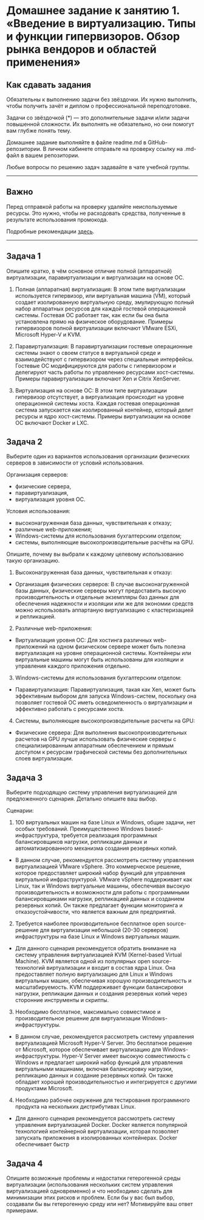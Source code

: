 
# Домашнее задание к занятию 1.  «Введение в виртуализацию. Типы и функции гипервизоров. Обзор рынка вендоров и областей применения»


## Как сдавать задания

Обязательны к выполнению задачи без звёздочки. Их нужно выполнить, чтобы получить зачёт и диплом о профессиональной переподготовке.

Задачи со звёздочкой (*) — это дополнительные задачи и/или задачи повышенной сложности. Их выполнять не обязательно, но они помогут вам глубже понять тему.

Домашнее задание выполняйте в файле readme.md в GitHub-репозитории. В личном кабинете отправьте на проверку ссылку на .md-файл в вашем репозитории.

Любые вопросы по решению задач задавайте в чате учебной группы.

---

## Важно

Перед отправкой работы на проверку удаляйте неиспользуемые ресурсы.
Это нужно, чтобы не расходовать средства, полученные в результате использования промокода.

Подробные рекомендации [здесь](https://github.com/netology-code/virt-homeworks/blob/virt-11/r/README.md).

---

## Задача 1

Опишите кратко, в чём основное отличие полной (аппаратной) виртуализации, паравиртуализации и виртуализации на основе ОС.

1.  Полная (аппаратная) виртуализация: В этом типе виртуализации используется гипервизор, или виртуальная машина (VM), который создает изолированную виртуальную среду, эмулирующую полный набор аппаратных ресурсов для каждой гостевой операционной системы. Гостевая ОС работает так, как если бы она была установлена прямо на физическое оборудование. Примеры гипервизоров полной виртуализации включают VMware ESXi, Microsoft Hyper-V и KVM.

2.  Паравиртуализация: В паравиртуализации гостевые операционные системы знают о своем статусе в виртуальной среде и взаимодействуют с гипервизором через специальные интерфейсы. Гостевые ОС модифицируются для работы с гипервизором и делегируют часть работы по управлению ресурсами хост-системы. Примеры паравиртуализации включают Xen и Citrix XenServer.

3.  Виртуализация на основе ОС: В этом типе виртуализации гипервизор отсутствует, а виртуализация происходит на уровне операционной системы хоста. Каждая гостевая операционная система запускается как изолированный контейнер, который делит ресурсы и ядро хост-системы. Примеры виртуализации на основе ОС включают Docker и LXC.

## Задача 2

Выберите один из вариантов использования организации физических серверов в зависимости от условий использования.

Организация серверов:

- физические сервера,
- паравиртуализация,
- виртуализация уровня ОС.

Условия использования:

- высоконагруженная база данных, чувствительная к отказу;
- различные web-приложения;
- Windows-системы для использования бухгалтерским отделом;
- системы, выполняющие высокопроизводительные расчёты на GPU.

Опишите, почему вы выбрали к каждому целевому использованию такую организацию.

1.  Высоконагруженная база данных, чувствительная к отказу:

*  Организация физических серверов: В случае высоконагруженной базы данных, физические серверы могут предоставить высокую производительность и отдельные экземпляры баз данных для обеспечения надежности и изоляции или же для экономии средств можно использовать аппартаную виртуализацию с кластеризацией и репликацией.

2.  Различные web-приложения:

*  Виртуализация уровня ОС: Для хостинга различных web-приложений на одном физическом сервере может быть полезна виртуализация на уровне операционной системы. Контейнеры или виртуальные машины могут быть использованы для изоляции и управления каждого приложения отдельно.

3.  Windows-системы для использования бухгалтерским отделом:

*  Паравиртуализация: Паравиртуализация, такая как Xen, может быть эффективным выбором для запуска Windows-систем, поскольку она позволяет гостевой ОС иметь осведомленность о виртуализации и эффективно работать с ресурсами хоста.

4.  Системы, выполняющие высокопроизводительные расчеты на GPU:

*  Физические сервера: Для выполнения высокопроизводительных расчетов на GPU лучше использовать физические серверы с специализированным аппаратным обеспечением и прямым доступом к ресурсам графической системы без дополнительных слоев виртуализации.

## Задача 3

Выберите подходящую систему управления виртуализацией для предложенного сценария. Детально опишите ваш выбор.

Сценарии:

1. 100 виртуальных машин на базе Linux и Windows, общие задачи, нет особых требований. Преимущественно Windows based-инфраструктура, требуется реализация программных балансировщиков нагрузки, репликации данных и автоматизированного механизма создания резервных копий.
*  В данном случае, рекомендуется рассмотреть систему управления виртуализацией VMware vSphere. Это коммерческое решение, которое предоставляет широкий набор функций для управления виртуальной инфраструктурой. VMware vSphere поддерживает как Linux, так и Windows виртуальные машины, обеспечивая высокую производительность и возможности для работы с программными балансировщиками нагрузки, репликацией данных и созданием резервных копий. Он также предлагает функции мониторинга и отказоустойчивости, что является важным для предприятий.
2. Требуется наиболее производительное бесплатное open source-решение для виртуализации небольшой (20-30 серверов) инфраструктуры на базе Linux и Windows виртуальных машин.
*  Для данного сценария рекомендуется обратить внимание на систему управления виртуализацией KVM (Kernel-based Virtual Machine). KVM является одной из популярных open source-технологий виртуализации и входит в состав ядра Linux. Она предоставляет полную виртуализацию для Linux и Windows виртуальных машин, обеспечивая хорошую производительность и масштабируемость. KVM поддерживает функции балансировки нагрузки, репликации данных и создания резервных копий через сторонние инструменты и скрипты.
3. Необходимо бесплатное, максимально совместимое и производительное решение для виртуализации Windows-инфраструктуры.
*  В данном случае, рекомендуется рассмотреть систему управления виртуализацией Microsoft Hyper-V Server. Это бесплатное решение от Microsoft, которое обеспечивает виртуализацию для Windows-инфраструктуры. Hyper-V Server имеет высокую совместимость с Windows и предлагает широкий набор функций для управления виртуальными машинами, включая балансировку нагрузки, репликацию данных и создание резервных копий. Он также обладает хорошей производительностью и интегрируется с другими продуктами Microsoft.
4. Необходимо рабочее окружение для тестирования программного продукта на нескольких дистрибутивах Linux.
*  Для данного сценария рекомендуется рассмотреть систему управления виртуализацией Docker. Docker является популярной технологией контейнерной виртуализации, которая позволяет запускать приложения в изолированных контейнерах. Docker обеспечивает быстр


## Задача 4

Опишите возможные проблемы и недостатки гетерогенной среды виртуализации (использования нескольких систем управления виртуализацией одновременно) и что необходимо сделать для минимизации этих рисков и проблем. Если бы у вас был выбор, создавали бы вы гетерогенную среду или нет? Мотивируйте ваш ответ примерами.

